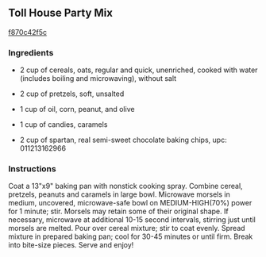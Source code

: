 ## Toll House Party Mix

[f870c42f5c](http://www.food.com/recipe/toll-house-party-mix-156033)

### Ingredients

 - 2 cup of cereals, oats, regular and quick, unenriched, cooked with water (includes boiling and microwaving), without salt

 - 2 cup of pretzels, soft, unsalted

 - 1 cup of oil, corn, peanut, and olive

 - 1 cup of candies, caramels

 - 2 cup of spartan, real semi-sweet chocolate baking chips, upc: 011213162966

### Instructions

Coat a 13"x9" baking pan with nonstick cooking spray. Combine cereal, pretzels, peanuts and caramels in large bowl. Microwave morsels in medium, uncovered, microwave-safe bowl on MEDIUM-HIGH(70%) power for 1 minute; stir. Morsels may retain some of their original shape. If necessary, microwave at additional 10-15 second intervals, stirring just until morsels are melted. Pour over cereal mixture; stir to coat evenly. Spread mixture in prepared baking pan; cool for 30-45 minutes or until firm. Break into bite-size pieces. Serve and enjoy!
